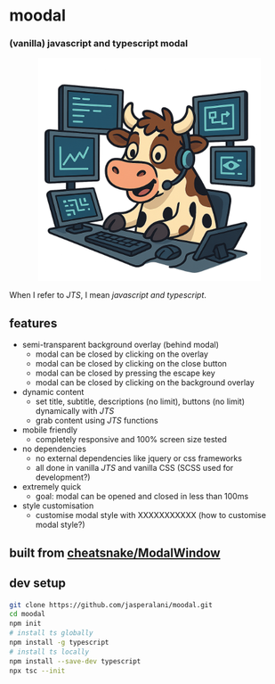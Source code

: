 # moodal
### (vanilla) javascript and typescript modal

<center>
    <img src="images/mascot.png" width="400"/>
</center>

When I refer to <i>JTS</i>, I mean <i>javascript and typescript</i>.

## features
- semi-transparent background overlay (behind modal)
    - modal can be closed by clicking on the overlay
    - modal can be closed by clicking on the close button
    - modal can be closed by pressing the escape key
    - modal can be closed by clicking on the background overlay
- dynamic content
    - set title, subtitle, descriptions (no limit), buttons (no limit) dynamically with <i>JTS</i>
    - grab content using <i>JTS</i> functions
- mobile friendly
    - completely responsive and 100% screen size tested
- no dependencies
    - no external dependencies like jquery or css frameworks
    - all done in vanilla <i>JTS</i> and vanilla CSS (SCSS used for development?)
- extremely quick
    - goal: modal can be opened and closed in less than 100ms
- style customisation
    - customise modal style with XXXXXXXXXXX (how to customise modal style?)
    
## built from [cheatsnake/ModalWindow](https://github.com/cheatsnake/ModalWindow)

## dev setup
```bash
git clone https://github.com/jasperalani/moodal.git
cd moodal
npm init
# install ts globally
npm install -g typescript
# install ts locally
npm install --save-dev typescript
npx tsc --init
```